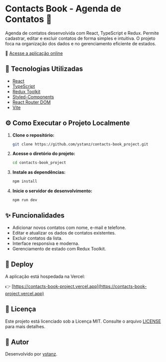 # Contacts Book - Agenda de Contatos 📒

Agenda de contatos desenvolvida com React, TypeScript e Redux. Permite cadastrar, editar e excluir contatos de forma simples e intuitiva. O projeto foca na organização dos dados e no gerenciamento eficiente de estados.

🔗 [Acesse a aplicação online](https://contacts-book-project.vercel.app)

## 🧰 Tecnologias Utilizadas

- [React](https://reactjs.org/)
- [TypeScript](https://www.typescriptlang.org/)
- [Redux Toolkit](https://redux-toolkit.js.org/)
- [Styled-Components](https://styled-components.com/)
- [React Router DOM](https://reactrouter.com/)
- [Vite](https://vitejs.dev/)

## ⚙️ Como Executar o Projeto Localmente

1. **Clone o repositório:**

   ```bash
   git clone https://github.com/ystanz/contacts-book_project.git
   ```

2. **Acesse o diretório do projeto:**

   ```bash
   cd contacts-book_project
   ```

3. **Instale as dependências:**

   ```bash
   npm install
   ```

4. **Inicie o servidor de desenvolvimento:**

   ```bash
   npm run dev
   ```

## ✨ Funcionalidades

- Adicionar novos contatos com nome, e-mail e telefone.
- Editar e atualizar os dados de contatos existentes.
- Excluir contatos da lista.
- Interface responsiva e moderna.
- Gerenciamento de estado com Redux Toolkit.

## 🚀 Deploy

A aplicação está hospedada na Vercel:

👉 [https://contacts-book-project.vercel.app](https://contacts-book-project.vercel.app)

## 📄 Licença

Este projeto está licenciado sob a Licença MIT. Consulte o arquivo [LICENSE](LICENSE) para mais detalhes.

## 👤 Autor

Desenvolvido por [ystanz](https://github.com/ystanz).
